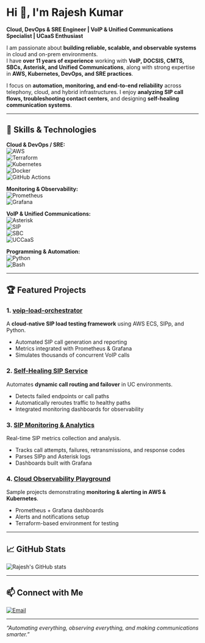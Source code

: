 # Hi 👋, I'm Rajesh Kumar

**Cloud, DevOps & SRE Engineer | VoIP & Unified Communications Specialist | UCaaS Enthusiast**

I am passionate about **building reliable, scalable, and observable systems** in cloud and on-prem environments.  
I have **over 11 years of experience** working with **VoIP, DOCSIS, CMTS, SBCs, Asterisk, and Unified Communications**, along with strong expertise in **AWS, Kubernetes, DevOps, and SRE practices**.

I focus on **automation, monitoring, and end-to-end reliability** across telephony, cloud, and hybrid infrastructures. I enjoy **analyzing SIP call flows, troubleshooting contact centers**, and designing **self-healing communication systems**.

---

## 🔧 Skills & Technologies

**Cloud & DevOps / SRE:**  
![AWS](https://img.shields.io/badge/AWS-232F3E?style=for-the-badge&logo=amazon-aws&logoColor=FF9900)  
![Terraform](https://img.shields.io/badge/Terraform-623CE4?style=for-the-badge&logo=terraform&logoColor=white)  
![Kubernetes](https://img.shields.io/badge/Kubernetes-326CE5?style=for-the-badge&logo=kubernetes&logoColor=white)  
![Docker](https://img.shields.io/badge/Docker-2496ED?style=for-the-badge&logo=docker&logoColor=white)  
![GitHub Actions](https://img.shields.io/badge/GitHub_Actions-2088FF?style=for-the-badge&logo=github-actions&logoColor=white)  

**Monitoring & Observability:**  
![Prometheus](https://img.shields.io/badge/Prometheus-E6522C?style=for-the-badge&logo=prometheus&logoColor=white)  
![Grafana](https://img.shields.io/badge/Grafana-F46800?style=for-the-badge&logo=grafana&logoColor=white)  

**VoIP & Unified Communications:**  
![Asterisk](https://img.shields.io/badge/Asterisk-009EE3?style=for-the-badge)  
![SIP](https://img.shields.io/badge/SIP-009688?style=for-the-badge)  
![SBC](https://img.shields.io/badge/SBC-6A1B9A?style=for-the-badge)  
![UCCaaS](https://img.shields.io/badge/UCCaaS-FF6F00?style=for-the-badge)  

**Programming & Automation:**  
![Python](https://img.shields.io/badge/Python-3776AB?style=for-the-badge&logo=python&logoColor=white)  
![Bash](https://img.shields.io/badge/Bash-4EAA25?style=for-the-badge&logo=gnu-bash&logoColor=white)  

---

## 🏆 Featured Projects

### 1. [voip-load-orchestrator](https://github.com/rajeshuitbu/voip-load-orchestrator)  
A **cloud-native SIP load testing framework** using AWS ECS, SIPp, and Python.  
- Automated SIP call generation and reporting  
- Metrics integrated with Prometheus & Grafana  
- Simulates thousands of concurrent VoIP calls  

### 2. [Self-Healing SIP Service](https://github.com/rajeshuitbu/Self-Healing-SIP-Service/)  
Automates **dynamic call routing and failover** in UC environments.  
- Detects failed endpoints or call paths  
- Automatically reroutes traffic to healthy paths  
- Integrated monitoring dashboards for observability  

### 3. [SIP Monitoring & Analytics](https://github.com/rajeshuitbu/SIP-Monitoring-Analytics)  
Real-time SIP metrics collection and analysis.  
- Tracks call attempts, failures, retransmissions, and response codes  
- Parses SIPp and Asterisk logs  
- Dashboards built with Grafana  

### 4. [Cloud Observability Playground](https://github.com/rajeshuitbu/Cloud-Observability-Playground)  
Sample projects demonstrating **monitoring & alerting in AWS & Kubernetes**.  
- Prometheus + Grafana dashboards  
- Alerts and notifications setup  
- Terraform-based environment for testing  

---

## 📈 GitHub Stats

![Rajesh's GitHub stats](https://github-readme-stats.vercel.app/api?username=rajeshuitbu&show_icons=true&theme=radical)  

---

## 📫 Connect with Me
 
[![Email](https://img.shields.io/badge/Email-D14836?style=for-the-badge&logo=gmail&logoColor=white)](bu10.rajesh@gmail.com)  

---

*“Automating everything, observing everything, and making communications smarter.”*

